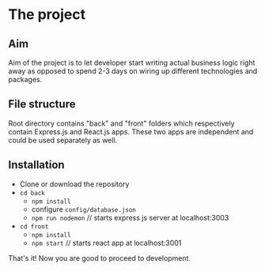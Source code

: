 # The project
## Aim
Aim of the project is to let developer start writing actual business logic right away as opposed to spend 2-3 days on wiring up different technologies and packages.

## File structure
Root directory contains "back" and "front" folders which respectively contain Express.js and React.js apps. These two apps are independent and could be used separately as well.  

## Installation
* Clone or download the repository
* `cd back`
  * `npm install`
  * configure `config/database.json`
  * `npm run nodemon` // starts express js server at localhost:3003 
* `cd front`
  * `npm install`
  * `npm start` // starts react app at localhost:3001
  
That's it! Now you are good to proceed to development.
